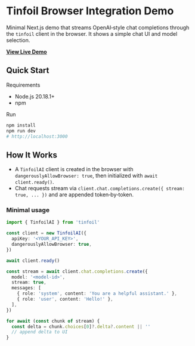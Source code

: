 # Tinfoil Browser Integration Demo

Minimal Next.js demo that streams OpenAI‑style chat completions through the `tinfoil` client in the browser. It shows a simple chat UI and model selection.

**[View Live Demo](https://demo.tinfoil.sh)**

## Quick Start

Requirements

- Node.js 20.18.1+
- npm

Run

```bash
npm install
npm run dev
# http://localhost:3000
```

## How It Works

- A `TinfoilAI` client is created in the browser with `dangerouslyAllowBrowser: true`, then initialized with `await client.ready()`.
- Chat requests stream via `client.chat.completions.create({ stream: true, ... })` and are appended token‑by‑token.

### Minimal usage

```ts
import { TinfoilAI } from 'tinfoil'

const client = new TinfoilAI({
  apiKey: '<YOUR_API_KEY>',
  dangerouslyAllowBrowser: true,
})

await client.ready()

const stream = await client.chat.completions.create({
  model: '<model-id>',
  stream: true,
  messages: [
    { role: 'system', content: 'You are a helpful assistant.' },
    { role: 'user', content: 'Hello!' },
  ],
})

for await (const chunk of stream) {
  const delta = chunk.choices[0]?.delta?.content || ''
  // append delta to UI
}
```
